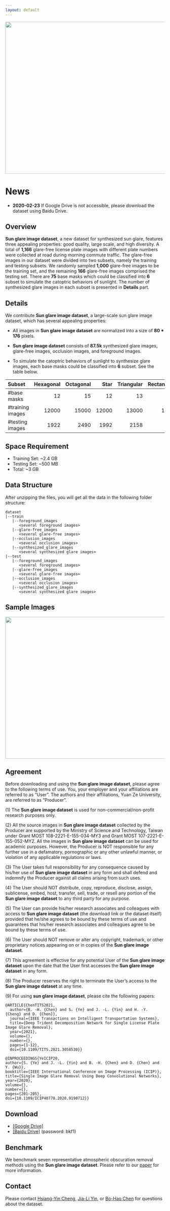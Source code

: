 ```yaml
---
layout: default
---
```


<img src="./figure/demo.png" width="640" height="480" align="middle" />

# News
* **2020-02-23** If Google Drive is not accessible, please download the dataset using Baidu Drive.

## Overview
**Sun glare image dataset**, a new dataset for synthesized sun glare, features three appealing properties: good quality, large scale, and high diversity. A total of **1,166** glare-free license plate images with different plate numbers were collected at road during morning commute traffic. The glare-free images in our dataset were divided into two subsets, namely the training and testing subsets. We randomly sampled **1,000** glare-free images to be the training set, and the remaining **166** glare-free images comprised the testing set. There are **75** base masks which could be classified into **6** subset to simulate the catoptric behaviors of sunlight. The number of synthesized glare images in each subset is presented in **Details** part.

## Details
We contribute **Sun glare image dataset**, a large-scale sun glare image dataset, which has several appealing properties:
- All images in **Sun glare image dataset** are normalized into a size of **80 * 176** pixels.

- **Sun glare image dataset** consists of **87.5k** synthesized glare images, glare-free images, occlusion images, and foreground images.

- To simulate the catoptric behaviors of sunlight to synthesize glare images, each base masks could be classified into **6** subset. See the table below.

| Subset          | Hexagonal | Octagonal | Star | Triangular | Rectangular | Ring |
|:----------------|----------:|----------:|------------:|-----------:|-----------:|-----------:|
| #base masks     |       12  | 15  |12|13|16|7|
| #training images |    12000  | 15000|12000|13000|16000|7000|
| #testing images  |     1922  | 2490|1992|2158|2656|1162|

## Space Requirement
* Training Set: ~2.4 GB
* Testing Set: ~500 MB
* Total: ~3 GB

## Data Structure
After unzipping the files, you will get all the data in the following folder structure:
```
dataset
|--train
   |--foreground_images
      <several foreground images>
   |--glare-free_images
      <several glare-free images>
   |--occlusion_images
      <several occlusion images>
   |--synthesized_glare_images
      <several synthesized glare images>
|--test
   |--foreground_images
      <several foreground images>
   |--glare-free_images
      <several glare-free images>
   |--occlusion_images
      <several occlusion images>
   |--synthesized_glare_images
      <several synthesized glare images>
```

## Sample Images
<img src="./figure/sample.png" width="640" height="448" align="middle" />

## Agreement
Before downloading and using the **Sun glare image dataset**, please agree to the following terms of use. You, your employer and your affiliations are referred to as “User”. The authors and their affiliations, Yuan Ze University, are referred to as “Producer”.

(1) The **Sun glare image dataset** is used for non-commercial/non-profit research purposes only.

(2) All the source images in **Sun glare image dataset** collected by the Producer are supported by the Ministry of Science and Technology, Taiwan under Grant MOST 108-2221-E-155-034-MY3 and Grant MOST 107-2221-E-155-052-MY2. All the images in **Sun glare image dataset** can be used for academic purposes. However, the Producer is NOT responsible for any further use in a defamatory, pornographic or any other unlawful manner, or violation of any applicable regulations or laws.

(3) The User takes full responsibility for any consequence caused by his/her use of **Sun glare image dataset** in any form and shall defend and indemnify the Producer against all claims arising from such uses.

(4) The User should NOT distribute, copy, reproduce, disclose, assign, sublicense, embed, host, transfer, sell, trade, or resell any portion of the **Sun glare image dataset** to any third party for any purpose.

(5) The User can provide his/her research associates and colleagues with access to **Sun glare image dataset** (the download link or the dataset itself) provided that he/she agrees to be bound by these terms of use and guarantees that his/her research associates and colleagues agree to be bound by these terms of use.

(6) The User should NOT remove or alter any copyright, trademark, or other proprietary notices appearing on or in copies of the **Sun glare image dataset**.

(7) This agreement is effective for any potential User of the **Sun glare image dataset** upon the date that the User first accesses the **Sun glare image dataset** in any form.

(8) The Producer reserves the right to terminate the User’s access to the **Sun glare image dataset** at any time.

(9) For using **sun glare image dataset**, please cite the following papers:
```
@ARTICLE{ChenTITS2021,
  author={B. -H. {Chen} and S. {Ye} and J. -L. {Yin} and H. -Y. {Cheng} and D. {Chen}},
  journal={IEEE Transactions on Intelligent Transportation Systems}, 
  title={Deep Trident Decomposition Network for Single License Plate Image Glare Removal}, 
  year={2021},
  volume={},
  number={},
  pages={1-12},
  doi={10.1109/TITS.2021.3058530}}
```
```
@INPROCEEDINGS{YeICIP20,
author={S. {Ye} and J. -L. {Yin} and B. -H. {Chen} and D. {Chen} and Y. {Wu}},
booktitle={IEEE International Conference on Image Processing (ICIP)},
title={Single Image Glare Removal Using Deep Convolutional Networks},
year={2020},
volume={},
number={},
pages={201-205},
doi={10.1109/ICIP40778.2020.9190712}}
```

## Download
* [[Google Drive]](https://drive.google.com/drive/folders/1He7MLn-7Kcvdj6rJPpF50xR0e21vqQ0R?usp=sharing) 
* [[Baidu Drive]](https://pan.baidu.com/s/1I4I2ge8uJfSciB-VeB2imw) (password: bkf1)

## Benchmark
We benchmark seven representative atmospheric obscuration removal methods using the **Sun glare image dataset**. Please refer to our [paper](https://ieeexplore.ieee.org/document/9357944) for more information.

## Contact
Please contact [Hsiang-Yin Cheng](mailto:qwaszx841002@gmail.com), [Jia-Li Yin](mailto:jlyin@fzu.edu.cn), or [Bo-Hao Chen](mailto:bhchen@saturn.yzu.edu.tw) for questions about the dataset.

<!-- 由 Google 結構化資料標記協助工具產生的 JSON-LD 標記。 -->
<script type="application/ld+json">
{
  "@context" : "http://schema.org",
  "@type" : "Dataset",
  "name" : "Sun Glare Image Dataset",
  "description" : "Sun glare image dataset, a new dataset for synthesized sun glare, features three appealing properties: good quality, large scale, and high diversity.",
  "version" : "1.0",
  "distribution" : {
    "@type" : "DataDownload",
    "contentUrl" : "https://bigmms.github.io/chen_tits21_dataset/"
  },
  "sourceOrganization" : "BigMMS Laboratory",
  "datePublished" : "2021-02-23"
}
</script>
